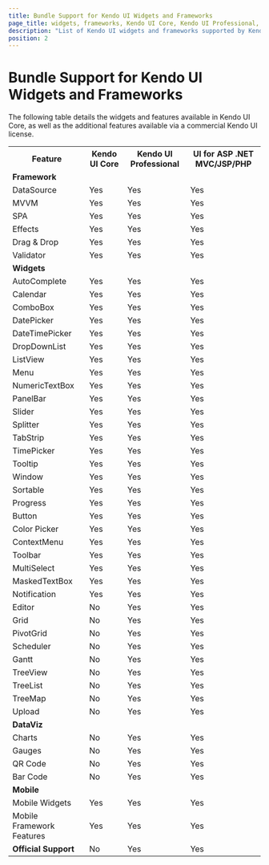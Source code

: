 ```yaml
---
title: Bundle Support for Kendo UI Widgets and Frameworks
page_title: widgets, frameworks, Kendo UI Core, Kendo UI Professional, UI for ASP .NET MVC, UI for JSP, UI for PHP | Kendo UI
description: "List of Kendo UI widgets and frameworks supported by Kendo UI Core, Kendo UI Professional, UI for ASP .NET MVC, UI for JSP, and UI for PHP"
position: 2
---
```


# Bundle Support for Kendo UI Widgets and Frameworks

The following table details the widgets and features available in Kendo UI Core, as well as the additional features available via a commercial Kendo UI license.

<table style="width:100%">
<tbody>
<tr>
<th>Feature</th>
<th>Kendo UI Core</th>
<th>Kendo UI Professional</th>
<th>UI for ASP .NET MVC/JSP/PHP</th>
</tr>

<tr>
<td colspan="4"><strong>Framework</strong></td>
</tr>

<tr>
<td>DataSource</td>
<td>Yes</td>
<td>Yes</td>
<td>Yes</td>
</tr>

<tr>
<td>MVVM</td>
<td>Yes</td>
<td>Yes</td>
<td>Yes</td>
</tr>

<tr>
<td>SPA</td>
<td>Yes</td>
<td>Yes</td>
<td>Yes</td>
</tr>

<tr>
<td>Effects</td>
<td>Yes</td>
<td>Yes</td>
<td>Yes</td>
</tr>

<tr>
<td>Drag & Drop</td>
<td>Yes</td>
<td>Yes</td>
<td>Yes</td>
</tr>

<tr>
<td>Validator</td>
<td>Yes</td>
<td>Yes</td>
<td>Yes</td>
</tr>

<tr>
<td colspan="4"><strong>Widgets</strong></td>
</tr>

<tr>
<td>AutoComplete</td>
<td>Yes</td>
<td>Yes</td>
<td>Yes</td>
</tr>

<tr>
<td>Calendar</td>
<td>Yes</td>
<td>Yes</td>
<td>Yes</td>
</tr>

<tr>
<td>ComboBox</td>
<td>Yes</td>
<td>Yes</td>
<td>Yes</td>
</tr>

<tr>
<td>DatePicker</td>
<td>Yes</td>
<td>Yes</td>
<td>Yes</td>
</tr>

<tr>
<td>DateTimePicker</td>
<td>Yes</td>
<td>Yes</td>
<td>Yes</td>
</tr>

<tr>
<td>DropDownList</td>
<td>Yes</td>
<td>Yes</td>
<td>Yes</td>
</tr>

<tr>
<td>ListView</td>
<td>Yes</td>
<td>Yes</td>
<td>Yes</td>
</tr>

<tr>
<td>Menu</td>
<td>Yes</td>
<td>Yes</td>
<td>Yes</td>
</tr>

<tr>
<td>NumericTextBox</td>
<td>Yes</td>
<td>Yes</td>
<td>Yes</td>
</tr>

<tr>
<td>PanelBar</td>
<td>Yes</td>
<td>Yes</td>
<td>Yes</td>
</tr>

<tr>
<td>Slider</td>
<td>Yes</td>
<td>Yes</td>
<td>Yes</td>
</tr>

<tr>
<td>Splitter</td>
<td>Yes</td>
<td>Yes</td>
<td>Yes</td>
</tr>

<tr>
<td>TabStrip</td>
<td>Yes</td>
<td>Yes</td>
<td>Yes</td>
</tr>

<tr>
<td>TimePicker</td>
<td>Yes</td>
<td>Yes</td>
<td>Yes</td>
</tr>

<tr>
<td>Tooltip</td>
<td>Yes</td>
<td>Yes</td>
<td>Yes</td>
</tr>

<tr>
<td>Window</td>
<td>Yes</td>
<td>Yes</td>
<td>Yes</td>
</tr>

<tr>
<td>Sortable</td>
<td>Yes</td>
<td>Yes</td>
<td>Yes</td>
</tr>

<tr>
<td>Progress</td>
<td>Yes</td>
<td>Yes</td>
<td>Yes</td>
</tr>

<tr>
<td>Button</td>
<td>Yes</td>
<td>Yes</td>
<td>Yes</td>
</tr>

<tr>
<td>Color Picker</td>
<td>Yes</td>
<td>Yes</td>
<td>Yes</td>
</tr>

<tr>
<td>ContextMenu</td>
<td>Yes</td>
<td>Yes</td>
<td>Yes</td>
</tr>

<tr>
<td>Toolbar</td>
<td>Yes</td>
<td>Yes</td>
<td>Yes</td>
</tr>

<tr>
<td>MultiSelect</td>
<td>Yes</td>
<td>Yes</td>
<td>Yes</td>
</tr>

<tr>
<td>MaskedTextBox</td>
<td>Yes</td>
<td>Yes</td>
<td>Yes</td>
</tr>

<tr>
<td>Notification</td>
<td>Yes</td>
<td>Yes</td>
<td>Yes</td>
</tr>

<tr>
<td>Editor</td>
<td>No</td>
<td>Yes</td>
<td>Yes</td>
</tr>

<tr>
<td>Grid</td>
<td>No</td>
<td>Yes</td>
<td>Yes</td>
</tr>

<tr>
<td>PivotGrid</td>
<td>No</td>
<td>Yes</td>
<td>Yes</td>
</tr>

<tr>
<td>Scheduler</td>
<td>No</td>
<td>Yes</td>
<td>Yes</td>
</tr>

<tr>
<td>Gantt</td>
<td>No</td>
<td>Yes</td>
<td>Yes</td>
</tr>

<tr>
<td>TreeView</td>
<td>No</td>
<td>Yes</td>
<td>Yes</td>
</tr>

<tr>
<td>TreeList</td>
<td>No</td>
<td>Yes</td>
<td>Yes</td>
</tr>

<tr>
<td>TreeMap</td>
<td>No</td>
<td>Yes</td>
<td>Yes</td>
</tr>

<tr>
<td>Upload</td>
<td>No</td>
<td>Yes</td>
<td>Yes</td>
</tr>

<tr>
<td colspan="4"><strong>DataViz</strong></td>
</tr>

<tr>
<td>Charts</td>
<td>No</td>
<td>Yes</td>
<td>Yes</td>
</tr>

<tr>
<td>Gauges</td>
<td>No</td>
<td>Yes</td>
<td>Yes</td>
</tr>

<tr>
<td>QR Code</td>
<td>No</td>
<td>Yes</td>
<td>Yes</td>
</tr>

<tr>
<td>Bar Code</td>
<td>No</td>
<td>Yes</td>
<td>Yes</td>
</tr>

<tr>
<td colspan="4"><strong>Mobile</strong></td>
</tr>

<tr>
<td>Mobile Widgets</td>
<td>Yes</td>
<td>Yes</td>
<td>Yes</td>
</tr>

<tr>
<td>Mobile Framework Features</td>
<td>Yes</td>
<td>Yes</td>
<td>Yes</td>
</tr>

<tr>
<td><strong>Official Support</strong></td>
<td>No</td>
<td>Yes</td>
<td>Yes</td>
</tr>

</tbody>
</table>

